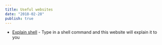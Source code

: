 ```yaml
---
title: Useful websites
date: "2018-02-28"
publish: true
---
```


- [Explain shell](https://explainshell.com/) - Type in a shell command and this website will explain it to you